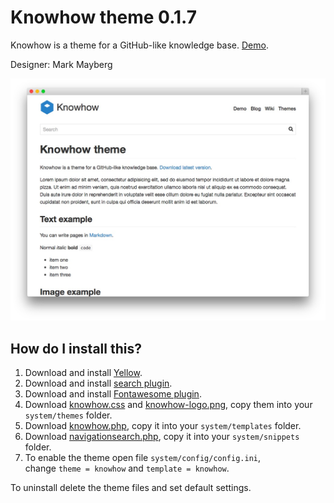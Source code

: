 Knowhow theme 0.1.7
===================
Knowhow is a theme for a GitHub-like knowledge base. [Demo](http://demo.datenstrom.se/themes/knowhow-theme).

Designer: Mark Mayberg

![Screenshot](knowhow-theme.jpg?raw=true)

How do I install this?
----------------------
1. Download and install [Yellow](https://github.com/datenstrom/yellow/).  
2. Download and install [search plugin](https://github.com/datenstrom/yellow-extensions/blob/master/plugins/search/README.md).  
3. Download and install [Fontawesome plugin](https://github.com/datenstrom/yellow-extensions/blob/master/plugins/fontawesome/README.md).  
4. Download [knowhow.css](knowhow.css?raw=true) and [knowhow-logo.png](knowhow-logo.png?raw=true), copy them into your `system/themes` folder.  
5. Download [knowhow.php](knowhow.php?raw=true), copy it into your `system/templates` folder.  
6. Download [navigationsearch.php](https://github.com/datenstrom/yellow-extensions/blob/master/snippets/navigationsearch/navigationsearch.php?raw=true), copy it into your `system/snippets` folder. 
7. To enable the theme open file `system/config/config.ini`,  
   change `theme = knowhow` and `template = knowhow`.

To uninstall delete the theme files and set default settings.